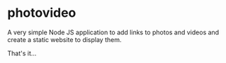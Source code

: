 photovideo
==========

A very simple Node JS application to add links to photos and videos and create a static website to display them.

That's it...
